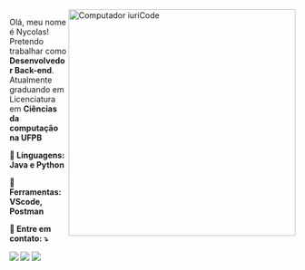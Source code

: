 <img src="https://raw.githubusercontent.com/MicaelliMedeiros/micaellimedeiros/master/image/computer-illustration.png" min-width="400px" max-width="400px" width="400px" align="right" alt="Computador iuriCode">

<p align="left"> 
  Olá, meu nome é Nycolas! Pretendo trabalhar como <strong>Desenvolvedor Back-end</strong>.<br>
  Atualmente graduando em Licenciatura em <strong>Ciências da computação<strong> na UFPB
</p>

<p align="left">
  🦄 Linguagens: <strong>Java e Python</strong>
</p>

<p align="left">
  💼 Ferramentas: <strong>VScode, Postman</strong>
</p>

<p align="left">
  💌 Entre em contato: ⤵️
</p>

<p align="left">
  <a href="#" alt="Gmail">
  <img src="https://img.shields.io/badge/-Gmail-FF0000?style=flat-square&labelColor=FF0000&logo=gmail&logoColor=white&link=nycolas.kevin2@gmail.com" /></a>

  <a href="#" alt="Linkedin">
  <img src="https://img.shields.io/badge/-Linkedin-0e76a8?style=flat-square&logo=Linkedin&logoColor=white&link=https://linkedin.com/in/nycolas-kevin-costa-nascimento" /></a>

  <a href="#" alt="Instagram">
  <img src="https://img.shields.io/badge/-Instagram-DF0174?style=flat-square&labelColor=DF0174&logo=instagram&logoColor=white&link=https://www.instagram.com/_imnyc/"/></a>
</p>  
